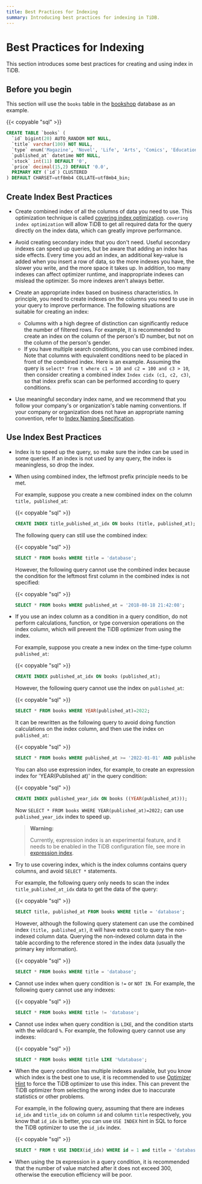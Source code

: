 ```yaml
---
title: Best Practices for Indexing
summary: Introducing best practices for indexing in TiDB.
---
```


<!-- markdownlint-disable MD029 -->

# Best Practices for Indexing

This section introduces some best practices for creating and using index in TiDB.

## Before you begin

This section will use the `books` table in the [bookshop](/develop/bookshop-schema-design.md) database as an example.

{{< copyable "sql" >}}

```sql
CREATE TABLE `books` (
  `id` bigint(20) AUTO_RANDOM NOT NULL,
  `title` varchar(100) NOT NULL,
  `type` enum('Magazine', 'Novel', 'Life', 'Arts', 'Comics', 'Education & Reference', 'Humanities & Social Sciences', 'Science & Technology', 'Kids', 'Sports') NOT NULL,
  `published_at` datetime NOT NULL,
  `stock` int(11) DEFAULT '0',
  `price` decimal(15,2) DEFAULT '0.0',
  PRIMARY KEY (`id`) CLUSTERED
) DEFAULT CHARSET=utf8mb4 COLLATE=utf8mb4_bin;
```

## Create Index Best Practices

- Create combined index of all the columns of data you need to use. This optimization technique is called [covering index optimization](/explain-indexes.md#indexreader). `covering index optimization` will allow TiDB to get all required data for the query directly on the index data, which can greatly improve performance.
- Avoid creating secondary index that you don't need. Useful secondary indexes can speed up queries, but be aware that adding an index has side effects. Every time you add an index, an additional key-value is added when you insert a row of data, so the more indexes you have, the slower you write, and the more space it takes up. In addition, too many indexes can affect optimizer runtime, and inappropriate indexes can mislead the optimizer. So more indexes aren't always better.
- Create an appropriate index based on business characteristics. In principle, you need to create indexes on the columns you need to use in your query to improve performance. The following situations are suitable for creating an index:

    - Columns with a high degree of distinction can significantly reduce the number of filtered rows. For example, it is recommended to create an index on the column of the person's ID number, but not on the column of the person's gender.
    - If you have multiple search conditions, you can use combined index. Note that columns with equivalent conditions need to be placed in front of the combined index. Here is an example. Assuming the query is `select* from t where c1 = 10 and c2 = 100 and c3 > 10`, then consider creating a combined index `Index cidx (c1, c2, c3)`, so that index prefix scan can be performed according to query conditions.

- Use meaningful secondary index name, and we recommend that you follow your company's or organization's table naming conventions. If your company or organization does not have an appropriate naming convention, refer to [Index Naming Specification](/develop/object-naming-guidelines.md).

## Use Index Best Practices

- Index is to speed up the query, so make sure the index can be used in some queries. If an index is not used by any query, the index is meaningless, so drop the index.
- When using combined index, the leftmost prefix principle needs to be met.

    For example, suppose you create a new combined index on the column `title, published_at`:

    {{< copyable "sql" >}}

    ```sql
    CREATE INDEX title_published_at_idx ON books (title, published_at);
    ```

    The following query can still use the combined index:

    {{< copyable "sql" >}}

    ```sql
    SELECT * FROM books WHERE title = 'database';
    ```

    However, the following query cannot use the combined index because the condition for the leftmost first column in the combined index is not specified:

    {{< copyable "sql" >}}

    ```sql
    SELECT * FROM books WHERE published_at = '2018-08-18 21:42:08';
    ```

- If you use an index column as a condition in a query condition, do not perform calculations, function, or type conversion operations on the index column, which will prevent the TiDB optimizer from using the index.

    For example, suppose you create a new index on the time-type column `published_at`:

    {{< copyable "sql" >}}

    ```sql
    CREATE INDEX published_at_idx ON books (published_at);
    ```

    However, the following query cannot use the index on `published_at`:

    {{< copyable "sql" >}}

    ```sql
    SELECT * FROM books WHERE YEAR(published_at)=2022;
    ```

    It can be rewritten as the following query to avoid doing function calculations on the index column, and then use the index on `published_at`:

    {{< copyable "sql" >}}

    ```sql
    SELECT * FROM books WHERE published_at >= '2022-01-01' AND published_at < '2023-01-01';
    ```

    You can also use expression index, for example, to create an expression index for 'YEAR(Published at)' in the query condition:

    {{< copyable "sql" >}}

    ```sql
    CREATE INDEX published_year_idx ON books ((YEAR(published_at)));
    ```

    Now `SELECT * FROM books WHERE YEAR(published_at)=2022;` can use `published_year_idx` index to speed up.

    > **Warning:**
    >
    > Currently, expression index is an experimental feature, and it needs to be enabled in the TiDB configuration file, see more in [expression index](/common/sql-statements/sql-statement-create-index#expression-index.md).

- Try to use covering index, which is the index columns contains query columns, and avoid `SELECT *` statements.

    For example, the following query only needs to scan the index `title_published_at_idx` data to get the data of the query:

    {{< copyable "sql" >}}

    ```sql
    SELECT title, published_at FROM books WHERE title = 'database';
    ```

    However, although the following query statement can use the combined index `(title, published_at)`, it will have extra cost to query the non-indexed column data. Querying the non-indexed column data in the table according to the reference stored in the index data (usually the primary key information).

    {{< copyable "sql" >}}

    ```sql
    SELECT * FROM books WHERE title = 'database';
    ```

- Cannot use index when query condition is `!=` or `NOT IN`. For example, the following query cannot use any indexes:

    {{< copyable "sql" >}}

    ```sql
    SELECT * FROM books WHERE title != 'database';
    ```

- Cannot use index when query condition is `LIKE`, and the condition starts with the wildcard `%`. For example, the following query cannot use any indexes:

    {{< copyable "sql" >}}

    ```sql
    SELECT * FROM books WHERE title LIKE '%database';
    ```

- When the query condition has multiple indexes available, but you know which index is the best one to use, it is recommended to use [Optimizer Hint](/optimizer-hints.md) to force the TiDB optimizer to use this index. This can prevent the TiDB optimizer from selecting the wrong index due to inaccurate statistics or other problems.

    For example, in the following query, assuming that there are indexes `id_idx` and `title_idx` on column `id` and column `title` respectively, you know that `id_idx` is better, you can use `USE INDEX` hint in SQL to force the TiDB optimizer to use the `id_idx` index.

    {{< copyable "sql" >}}

    ```sql
    SELECT * FROM t USE INDEX(id_idx) WHERE id = 1 and title = 'database';
    ```

- When using the `IN` expression in a query condition, it is recommended that the number of value matched after it does not exceed 300, otherwise the execution efficiency will be poor.
